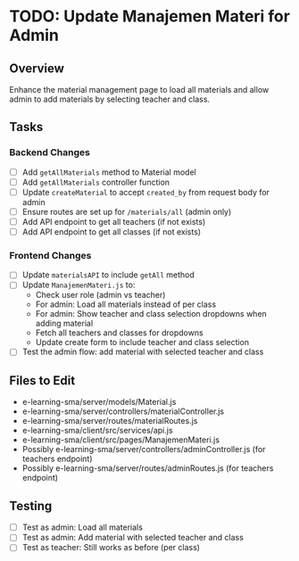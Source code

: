 # TODO: Update Manajemen Materi for Admin

## Overview
Enhance the material management page to load all materials and allow admin to add materials by selecting teacher and class.

## Tasks

### Backend Changes
- [ ] Add `getAllMaterials` method to Material model
- [ ] Add `getAllMaterials` controller function
- [ ] Update `createMaterial` to accept `created_by` from request body for admin
- [ ] Ensure routes are set up for `/materials/all` (admin only)
- [ ] Add API endpoint to get all teachers (if not exists)
- [ ] Add API endpoint to get all classes (if not exists)

### Frontend Changes
- [ ] Update `materialsAPI` to include `getAll` method
- [ ] Update `ManajemenMateri.js` to:
  - Check user role (admin vs teacher)
  - For admin: Load all materials instead of per class
  - For admin: Show teacher and class selection dropdowns when adding material
  - Fetch all teachers and classes for dropdowns
  - Update create form to include teacher and class selection
- [ ] Test the admin flow: add material with selected teacher and class

## Files to Edit
- e-learning-sma/server/models/Material.js
- e-learning-sma/server/controllers/materialController.js
- e-learning-sma/server/routes/materialRoutes.js
- e-learning-sma/client/src/services/api.js
- e-learning-sma/client/src/pages/ManajemenMateri.js
- Possibly e-learning-sma/server/controllers/adminController.js (for teachers endpoint)
- Possibly e-learning-sma/server/routes/adminRoutes.js (for teachers endpoint)

## Testing
- [ ] Test as admin: Load all materials
- [ ] Test as admin: Add material with selected teacher and class
- [ ] Test as teacher: Still works as before (per class)
